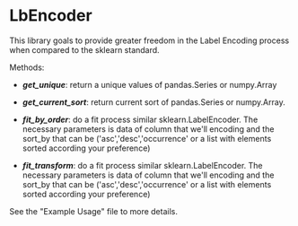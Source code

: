 # LbEncoder
This library goals to provide greater freedom in the Label Encoding process when compared to the sklearn standard.

Methods:

  - ***get_unique***: return a unique values of pandas.Series or numpy.Array

  - ***get_current_sort***: return current sort of pandas.Series or numpy.Array.

  - ***fit_by_order***: do a fit process similar sklearn.LabelEncoder.
    The necessary parameters is data of column that we'll encoding and the sort_by that can be ('asc','desc','occurrence' or a list with elements sorted according your preference)

  - ***fit_transform***: do a fit process similar sklearn.LabelEncoder.
    The necessary parameters is data of column that we'll encoding and the sort_by that can be ('asc','desc','occurrence' or a list with elements sorted according your preference)
    
    
See the "Example Usage" file to more details.
